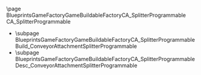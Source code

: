 \page BlueprintsGameFactoryGameBuildableFactoryCA_SplitterProgrammable CA_SplitterProgrammable
- \subpage BlueprintsGameFactoryGameBuildableFactoryCA_SplitterProgrammableBuild_ConveyorAttachmentSplitterProgrammable
- \subpage BlueprintsGameFactoryGameBuildableFactoryCA_SplitterProgrammableDesc_ConveyorAttachmentSplitterProgrammable
